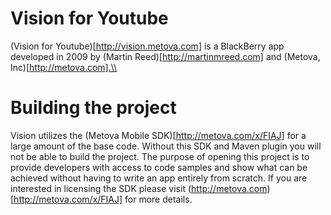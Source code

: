 Vision for Youtube
====
(Vision for Youtube)[http://vision.metova.com] is a BlackBerry app developed in 2009 by (Martin Reed)[http://martinmreed.com] and (Metova, Inc)[http://metova.com].\\

Building the project
====
Vision utilizes the (Metova Mobile SDK)[http://metova.com/x/FIAJ] for a large amount of the base code. Without this SDK and Maven plugin you will not be able to build the project. The purpose of opening this project is to provide developers with access to code samples and show what can be achieved without having to write an app entirely from scratch. If you are interested in licensing the SDK please visit (http://metova.com)[http://metova.com/x/FIAJ] for more details.